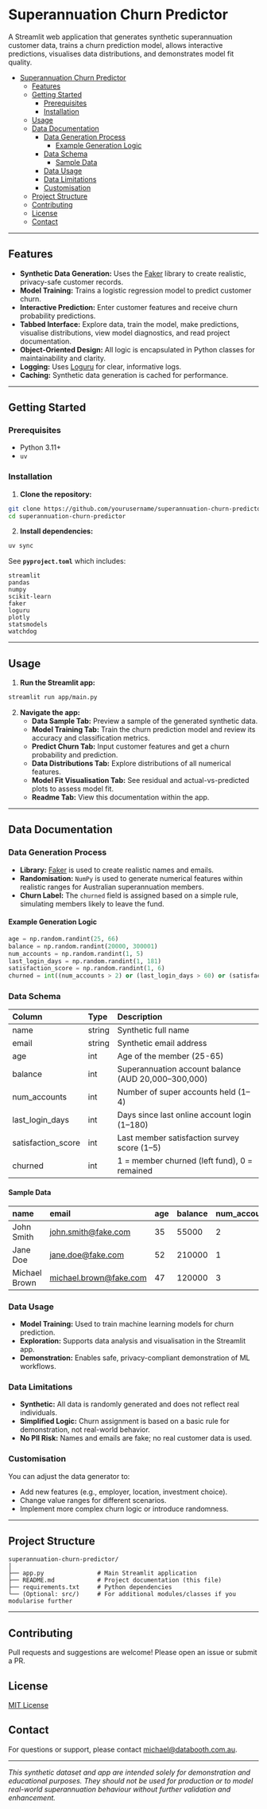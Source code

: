 # Superannuation Churn Predictor

A Streamlit web application that generates synthetic superannuation customer data, trains a churn prediction model, allows interactive predictions, visualises data distributions, and demonstrates model fit quality.


- [Superannuation Churn Predictor](#superannuation-churn-predictor)
  - [Features](#features)
  - [Getting Started](#getting-started)
    - [Prerequisites](#prerequisites)
    - [Installation](#installation)
  - [Usage](#usage)
  - [Data Documentation](#data-documentation)
    - [Data Generation Process](#data-generation-process)
      - [Example Generation Logic](#example-generation-logic)
    - [Data Schema](#data-schema)
      - [Sample Data](#sample-data)
    - [Data Usage](#data-usage)
    - [Data Limitations](#data-limitations)
    - [Customisation](#customisation)
  - [Project Structure](#project-structure)
  - [Contributing](#contributing)
  - [License](#license)
  - [Contact](#contact)

---

## Features

- **Synthetic Data Generation:** Uses the [Faker](https://faker.readthedocs.io/) library to create realistic, privacy-safe customer records.
- **Model Training:** Trains a logistic regression model to predict customer churn.
- **Interactive Prediction:** Enter customer features and receive churn probability predictions.
- **Tabbed Interface:** Explore data, train the model, make predictions, visualise distributions, view model diagnostics, and read project documentation.
- **Object-Oriented Design:** All logic is encapsulated in Python classes for maintainability and clarity.
- **Logging:** Uses [Loguru](https://loguru.readthedocs.io/) for clear, informative logs.
- **Caching:** Synthetic data generation is cached for performance.

---

## Getting Started

### Prerequisites

- Python 3.11+
- `uv`


### Installation

1. **Clone the repository:**

```bash
git clone https://github.com/yourusername/superannuation-churn-predictor.git
cd superannuation-churn-predictor
```

2. **Install dependencies:**

```bash
uv sync
```

See **`pyproject.toml`** which includes:

```
streamlit
pandas
numpy
scikit-learn
faker
loguru
plotly
statsmodels
watchdog
```


---

## Usage

1. **Run the Streamlit app:**

```bash
streamlit run app/main.py
```

2. **Navigate the app:**
    - **Data Sample Tab:** Preview a sample of the generated synthetic data.
    - **Model Training Tab:** Train the churn prediction model and review its accuracy and classification metrics.
    - **Predict Churn Tab:** Input customer features and get a churn probability and prediction.
    - **Data Distributions Tab:** Explore distributions of all numerical features.
    - **Model Fit Visualisation Tab:** See residual and actual-vs-predicted plots to assess model fit.
    - **Readme Tab:** View this documentation within the app.

---

## Data Documentation

### Data Generation Process

- **Library:** [Faker](https://faker.readthedocs.io/) is used to create realistic names and emails.
- **Randomisation:** `NumPy` is used to generate numerical features within realistic ranges for Australian superannuation members.
- **Churn Label:** The `churned` field is assigned based on a simple rule, simulating members likely to leave the fund.


#### Example Generation Logic

```python
age = np.random.randint(25, 66)
balance = np.random.randint(20000, 300001)
num_accounts = np.random.randint(1, 5)
last_login_days = np.random.randint(1, 181)
satisfaction_score = np.random.randint(1, 6)
churned = int((num_accounts > 2) or (last_login_days > 60) or (satisfaction_score < 3))
```


### Data Schema

| Column | Type | Description |
| :-- | :-- | :-- |
| name | string | Synthetic full name |
| email | string | Synthetic email address |
| age | int | Age of the member (25-65) |
| balance | int | Superannuation account balance (AUD 20,000–300,000) |
| num_accounts | int | Number of super accounts held (1–4) |
| last_login_days | int | Days since last online account login (1–180) |
| satisfaction_score | int | Last member satisfaction survey score (1–5) |
| churned | int | 1 = member churned (left fund), 0 = remained |

#### Sample Data

| name | email | age | balance | num_accounts | last_login_days | satisfaction_score | churned |
| :-- | :-- | :-- | :-- | :-- | :-- | :-- | :-- |
| John Smith | john.smith@fake.com | 35 | 55000 | 2 | 30 | 3 | 0 |
| Jane Doe | jane.doe@fake.com | 52 | 210000 | 1 | 5 | 5 | 0 |
| Michael Brown | michael.brown@fake.com | 47 | 120000 | 3 | 90 | 2 | 1 |

### Data Usage

- **Model Training:** Used to train machine learning models for churn prediction.
- **Exploration:** Supports data analysis and visualisation in the Streamlit app.
- **Demonstration:** Enables safe, privacy-compliant demonstration of ML workflows.


### Data Limitations

- **Synthetic:** All data is randomly generated and does not reflect real individuals.
- **Simplified Logic:** Churn assignment is based on a basic rule for demonstration, not real-world behavior.
- **No PII Risk:** Names and emails are fake; no real customer data is used.


### Customisation

You can adjust the data generator to:

- Add new features (e.g., employer, location, investment choice).
- Change value ranges for different scenarios.
- Implement more complex churn logic or introduce randomness.

---

## Project Structure

```
superannuation-churn-predictor/
│
├── app.py               # Main Streamlit application
├── README.md            # Project documentation (this file)
├── requirements.txt     # Python dependencies
└── (Optional: src/)     # For additional modules/classes if you modularise further
```


---

## Contributing

Pull requests and suggestions are welcome! Please open an issue or submit a PR.

## License

[MIT License](LICENSE)

## Contact

For questions or support, please contact [michael@databooth.com.au](mailto:michael@databooth.com.au).

---

*This synthetic dataset and app are intended solely for demonstration and educational purposes. They should not be used for production or to model real-world superannuation behaviour without further validation and enhancement.*